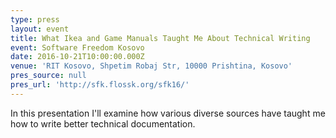 ```yaml
---
type: press
layout: event
title: What Ikea and Game Manuals Taught Me About Technical Writing
event: Software Freedom Kosovo
date: 2016-10-21T10:00:00.000Z
venue: 'RIT Kosovo, Shpetim Robaj Str, 10000 Prishtina, Kosovo'
pres_source: null
pres_url: 'http://sfk.flossk.org/sfk16/'
---
```


In this presentation I'll examine how various diverse sources have taught me how to write better technical documentation.
